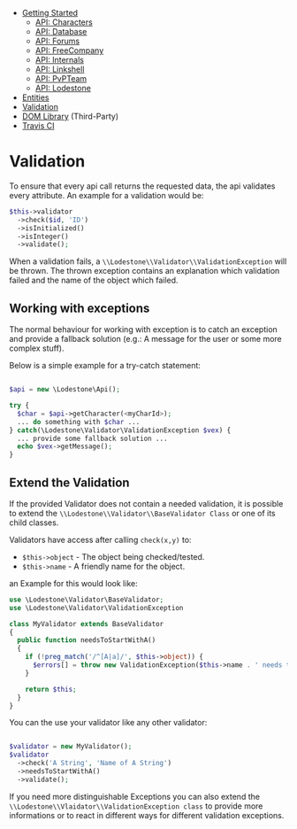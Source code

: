- [Getting Started](docs/GettingStarted.md)  
  - [API: Characters](docs/ApiCharacters.md)  
  - [API: Database](docs/ApiDatabase.md)  
  - [API: Forums](docs/ApiForums.md)  
  - [API: FreeCompany](docs/ApiFreeCompany.md)  
  - [API: Internals](docs/ApiInternals.md)  
  - [API: Linkshell](docs/ApiLinkshell.md)  
  - [API: PvPTeam](/docs/ApiPvPTeam.md)  
  - [API: Lodestone](docs/ApiLodestone.md)  
- [Entities](docs/Entities.md)  
- [Validation](docs/Validation.md)  
- [DOM Library](docs/DomLibraryLegacy.md) (Third-Party)  
- [Travis CI](https://travis-ci.org/viion/lodestone-php/branches)

# Validation

To ensure that every api call returns the requested data, the api 
validates every attribute. An example for a validation would be:

```php
$this->validator
  ->check($id, 'ID')
  ->isInitialized()
  ->isInteger()
  ->validate();
```

When a validation fails, a `\\Lodestone\\Validator\\ValidationException` 
will be thrown. The thrown exception contains an explanation which validation 
failed and the name of the object which failed.

## Working with exceptions

The normal behaviour for working with exception is to catch an exception and provide
a fallback solution (e.g.: A message for the user or some more complex stuff).

Below is a simple example for a try-catch statement:

```php

$api = new \Lodestone\Api();

try {
  $char = $api->getCharacter(<myCharId>);
  ... do something with $char ...
} catch(\Lodestone\Validator\ValidationException $vex) {
  ... provide some fallback solution ...
  echo $vex->getMessage();
}
```

## Extend the Validation

If the provided Validator does not contain a needed validation, it is possible to 
extend the `\\Lodestone\\Validator\\BaseValidator Class` or one of its child classes.

Validators have access after calling `check(x,y)` to:

- `$this->object` - The object being checked/tested.
- `$this->name` - A friendly name for the object.

an Example for this would look like:

```php
use \Lodestone\Validator\BaseValidator;
use \Lodestone\Validator\ValidationException

class MyValidator extends BaseValidator 
{
  public function needsToStartWithA() 
  {
    if (!preg_match('/^[A|a]/', $this->object)) {
      $errors[] = throw new ValidationException($this->name . ' needs to start with an A or an a'.);
    }

    return $this;
  }
}
```

You can the use your validator like any other validator:

```php

$validator = new MyValidator();
$validator
  ->check('A String', 'Name of A String')
  ->needsToStartWithA()
  ->validate();
```

If you need more distinguishable Exceptions you can also extend the 
`\\Lodestone\\Vlaidator\\ValidationException class` to provide more informations or 
to react in different ways for different validation exceptions.
